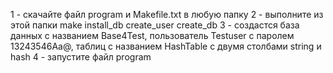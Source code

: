 1 - скачайте файл program и Makefile.txt в любую папку
2 - выполните из этой папки make install_db create_user create_db
3 - создастся база данных с названием Base4Test, пользователь Testuser с паролем 13243546Aa@, таблиц с названием HashTable c двумя столбами string и hash
4 - запустите файл program
